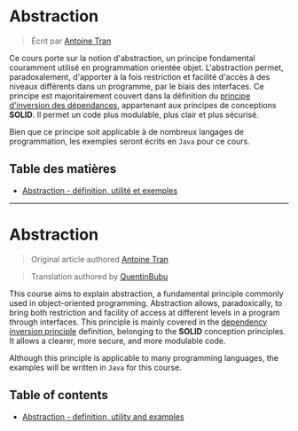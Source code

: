 # Abstraction

> Écrit par [Antoine Tran](https://github.com/Tran-Antoine)

Ce cours porte sur la notion d'abstraction, un principe fondamental couramment utilisé en programmation orientée objet. L'abstraction permet, paradoxalement, d'apporter à la fois restriction et facilité d'accès à des niveaux différents dans un programme, par le biais des interfaces. Ce principe est majoritairement couvert dans la définition du [principe d'inversion des dépendances](https://en.wikipedia.org/wiki/Dependency_inversion_principle), appartenant aux principes de conceptions **SOLID**. Il permet un code plus modulable, plus clair et plus sécurisé. <br>

Bien que ce principe soit applicable à de nombreux langages de programmation, les exemples seront écrits en `Java` pour ce cours.

## Table des matières

- [Abstraction - définition, utilité et exemples](fr/ABSTRACTION.md)

***

# Abstraction

> Original article authored [Antoine Tran](https://github.com/Tran-Antoine)

> Translation authored by [QuentinBubu](https://github.com/QuentinBubu)


This course aims to explain abstraction, a fundamental principle commonly used in object-oriented programming. Abstraction allows, paradoxically, to bring both restriction and facility of access at different levels in a program through interfaces. This principle is mainly covered in the [dependency inversion principle](https://en.wikipedia.org/wiki/Dependency_inversion_principle) definition, belonging to the **SOLID** conception principles. It allows a clearer, more secure, and more modulable code. <br>


Although this principle is applicable to many programming languages, the examples will be written in `Java` for this course.


## Table of contents

- [Abstraction - definition, utility and examples](en/ABSTRACTION.md)
